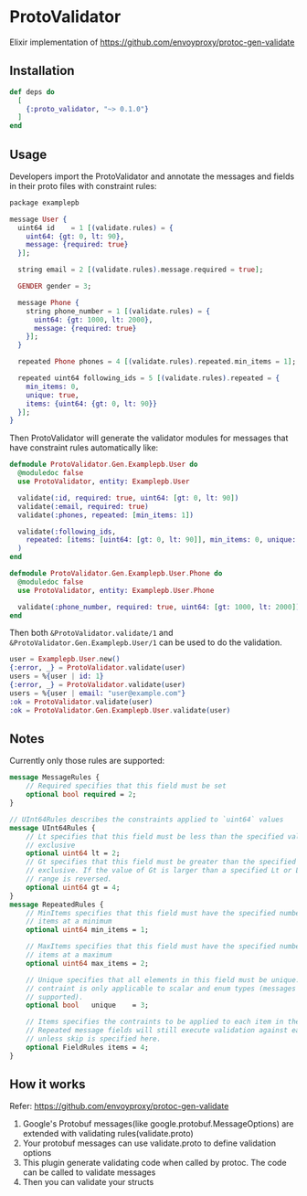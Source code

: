 # ProtoValidator

Elixir implementation of https://github.com/envoyproxy/protoc-gen-validate

## Installation

```elixir
def deps do
  [
    {:proto_validator, "~> 0.1.0"}
  ]
end
```

## Usage

Developers import the ProtoValidator and annotate the messages and fields in their proto files with constraint rules:

```Elixir
package examplepb

message User {
  uint64 id    = 1 [(validate.rules) = {
    uint64: {gt: 0, lt: 90},
    message: {required: true}
  }];

  string email = 2 [(validate.rules).message.required = true];

  GENDER gender = 3;

  message Phone {
    string phone_number = 1 [(validate.rules) = {
      uint64: {gt: 1000, lt: 2000},
      message: {required: true}
    }];
  }

  repeated Phone phones = 4 [(validate.rules).repeated.min_items = 1];

  repeated uint64 following_ids = 5 [(validate.rules).repeated = {
    min_items: 0,
    unique: true,
    items: {uint64: {gt: 0, lt: 90}}
  }];
}
```

Then ProtoValidator will generate the validator modules for messages that have constraint rules automatically like:

```Elixir
defmodule ProtoValidator.Gen.Examplepb.User do
  @moduledoc false
  use ProtoValidator, entity: Examplepb.User

  validate(:id, required: true, uint64: [gt: 0, lt: 90])
  validate(:email, required: true)
  validate(:phones, repeated: [min_items: 1])

  validate(:following_ids,
    repeated: [items: [uint64: [gt: 0, lt: 90]], min_items: 0, unique: true]
  )
end

defmodule ProtoValidator.Gen.Examplepb.User.Phone do
  @moduledoc false
  use ProtoValidator, entity: Examplepb.User.Phone

  validate(:phone_number, required: true, uint64: [gt: 1000, lt: 2000])
end
```

Then both `&ProtoValidator.validate/1` and `&ProtoValidator.Gen.Examplepb.User/1` can be used to do the validation.

```Elixir
user = Examplepb.User.new()
{:error, _} = ProtoValidator.validate(user)
users = %{user | id: 1}
{:error, _} = ProtoValidator.validate(user)
users = %{user | email: "user@example.com"}
:ok = ProtoValidator.validate(user)
:ok = ProtoValidator.Gen.Examplepb.User.validate(user)
```

## Notes

Currently only those rules are supported:

```protobuf
message MessageRules {
    // Required specifies that this field must be set
    optional bool required = 2;
}

// UInt64Rules describes the constraints applied to `uint64` values
message UInt64Rules {
    // Lt specifies that this field must be less than the specified value,
    // exclusive
    optional uint64 lt = 2;
    // Gt specifies that this field must be greater than the specified value,
    // exclusive. If the value of Gt is larger than a specified Lt or Lte, the
    // range is reversed.
    optional uint64 gt = 4;
}
message RepeatedRules {
    // MinItems specifies that this field must have the specified number of
    // items at a minimum
    optional uint64 min_items = 1;

    // MaxItems specifies that this field must have the specified number of
    // items at a maximum
    optional uint64 max_items = 2;

    // Unique specifies that all elements in this field must be unique. This
    // contraint is only applicable to scalar and enum types (messages are not
    // supported).
    optional bool   unique    = 3;

    // Items specifies the contraints to be applied to each item in the field.
    // Repeated message fields will still execute validation against each item
    // unless skip is specified here.
    optional FieldRules items = 4;
}
```

## How it works

Refer: https://github.com/envoyproxy/protoc-gen-validate

1. Google's Protobuf messages(like google.protobuf.MessageOptions) are extended with
   validating rules(validate.proto)
2. Your protobuf messages can use validate.proto to define validation options
3. This plugin generate validating code when called by protoc. The code can be called
   to validate messages
4. Then you can validate your structs
